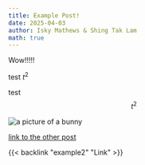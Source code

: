 ```yaml
---
title: Example Post!
date: 2025-04-03
author: Isky Mathews & Shing Tak Lam
math: true
---
```


Wow!!!!!

test $t^2$

test $$t^2$$

![a picture of a bunny](../Bunny.jpg)

[link to the other post](../example2)

{{< backlink "example2" "Link" >}}

